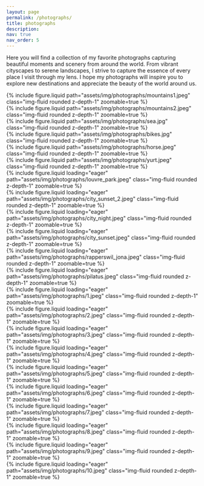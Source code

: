 ```yaml
---
layout: page
permalink: /photographs/
title: photographs
description:
nav: true
nav_order: 5
---
```


Here you will find a collection of my favorite photographs capturing beautiful moments and scenery from around the world. From vibrant cityscapes to serene landscapes, I strive to capture the essence of every place I visit through my lens. I hope my photographs will inspire you to explore new destinations and appreciate the beauty of the world around us.

<div class="row mt-4">
    <div class="col-sm mt-3 mt-md-0">
        {% include figure.liquid path="assets/img/photographs/mountains1.jpeg" class="img-fluid rounded z-depth-1" zoomable=true %}
    </div>
    <div class="col-sm mt-3 mt-md-0">
        {% include figure.liquid path="assets/img/photographs/mountains2.jpeg" class="img-fluid rounded z-depth-1" zoomable=true %}
    </div>
</div>

<div class="row mt-4">
    <div class="col-sm mt-3 mt-md-0">
        {% include figure.liquid path="assets/img/photographs/sea.jpg" class="img-fluid rounded z-depth-1" zoomable=true %}
    </div>
    <div class="col-sm mt-3 mt-md-0">
        {% include figure.liquid path="assets/img/photographs/bikes.jpg" class="img-fluid rounded z-depth-1" zoomable=true %}
    </div>
</div>

<div class="row mt-4">
    <div class="col-sm mt-3 mt-md-0">
        {% include figure.liquid path="assets/img/photographs/horse.jpeg" class="img-fluid rounded z-depth-1" zoomable=true %}
    </div>
    <div class="col-sm mt-3 mt-md-0">
        {% include figure.liquid path="assets/img/photographs/yurt.jpeg" class="img-fluid rounded z-depth-1" zoomable=true %}
    </div>
</div>

<div class="row mt-4">
    <div class="col-sm mt-3 mt-md-0">
        {% include figure.liquid loading="eager" path="assets/img/photographs/louvre_park.jpeg" class="img-fluid rounded z-depth-1" zoomable=true %}
    </div>
    <div class="col-sm mt-3 mt-md-0">
        {% include figure.liquid loading="eager" path="assets/img/photographs/city_sunset_2.jpeg" class="img-fluid rounded z-depth-1" zoomable=true %}
    </div>
</div>

<div class="row mt-4">
    <div class="col-sm mt-3 mt-md-0">
        {% include figure.liquid loading="eager" path="assets/img/photographs/city_night.jpeg" class="img-fluid rounded z-depth-1" zoomable=true %}
    </div>
    <div class="col-sm mt-3 mt-md-0">
        {% include figure.liquid loading="eager" path="assets/img/photographs/city_sunset.jpeg" class="img-fluid rounded z-depth-1" zoomable=true %}
    </div>
</div>

<div class="row mt-4">
    <div class="col-sm mt-3 mt-md-0">
        {% include figure.liquid loading="eager" path="assets/img/photographs/rapperswil_jona.jpeg" class="img-fluid rounded z-depth-1" zoomable=true %}
    </div>
    <div class="col-sm mt-3 mt-md-0">
        {% include figure.liquid loading="eager" path="assets/img/photographs/pilatus.jpeg" class="img-fluid rounded z-depth-1" zoomable=true %}
    </div>
</div>

<div class="row mt-4">
    <div class="col-sm mt-3 mt-md-0">
        {% include figure.liquid loading="eager" path="assets/img/photographs/1.jpeg" class="img-fluid rounded z-depth-1" zoomable=true %}
    </div>
    <div class="col-sm mt-3 mt-md-0">
        {% include figure.liquid loading="eager" path="assets/img/photographs/2.jpeg" class="img-fluid rounded z-depth-1" zoomable=true %}
    </div>
</div>

<div class="row mt-4">
    <div class="col-sm mt-3 mt-md-0">
        {% include figure.liquid loading="eager" path="assets/img/photographs/3.jpeg" class="img-fluid rounded z-depth-1" zoomable=true %}
    </div>
    <div class="col-sm mt-3 mt-md-0">
        {% include figure.liquid loading="eager" path="assets/img/photographs/4.jpeg" class="img-fluid rounded z-depth-1" zoomable=true %}
    </div>
</div>

<div class="row mt-4">
    <div class="col-sm mt-3 mt-md-0">
        {% include figure.liquid loading="eager" path="assets/img/photographs/5.jpeg" class="img-fluid rounded z-depth-1" zoomable=true %}
    </div>
    <div class="col-sm mt-3 mt-md-0">
        {% include figure.liquid loading="eager" path="assets/img/photographs/6.jpeg" class="img-fluid rounded z-depth-1" zoomable=true %}
    </div>
</div>

<div class="row mt-4">
    <div class="col-sm mt-3 mt-md-0">
        {% include figure.liquid loading="eager" path="assets/img/photographs/7.jpeg" class="img-fluid rounded z-depth-1" zoomable=true %}
    </div>
    <div class="col-sm mt-3 mt-md-0">
        {% include figure.liquid loading="eager" path="assets/img/photographs/8.jpeg" class="img-fluid rounded z-depth-1" zoomable=true %}
    </div>
</div>

<div class="row mt-4">
    <div class="col-sm mt-3 mt-md-0">
        {% include figure.liquid loading="eager" path="assets/img/photographs/9.jpeg" class="img-fluid rounded z-depth-1" zoomable=true %}
    </div>
    <div class="col-sm mt-3 mt-md-0">
        {% include figure.liquid loading="eager" path="assets/img/photographs/10.jpeg" class="img-fluid rounded z-depth-1" zoomable=true %}
    </div>
</div>

